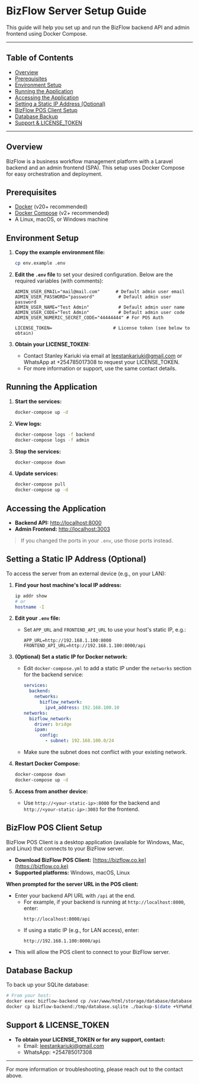 # BizFlow Server Setup Guide

This guide will help you set up and run the BizFlow backend API and admin frontend using Docker Compose.

---

## Table of Contents

- [Overview](#overview)
- [Prerequisites](#prerequisites)
- [Environment Setup](#environment-setup)
- [Running the Application](#running-the-application)
- [Accessing the Application](#accessing-the-application)
- [Setting a Static IP Address (Optional)](#setting-a-static-ip-address-optional)
- [BizFlow POS Client Setup](#bizflow-pos-client-setup)
- [Database Backup](#database-backup)
- [Support & LICENSE_TOKEN](#support--licensetoken)

---

## Overview

BizFlow is a business workflow management platform with a Laravel backend and an admin frontend (SPA). This setup uses Docker Compose for easy orchestration and deployment.

## Prerequisites

- [Docker](https://docs.docker.com/get-docker/) (v20+ recommended)
- [Docker Compose](https://docs.docker.com/compose/install/) (v2+ recommended)
- A Linux, macOS, or Windows machine

## Environment Setup

1. **Copy the example environment file:**
   ```sh
   cp env.example .env
   ```
2. **Edit the `.env` file** to set your desired configuration. Below are the required variables (with comments):

   ```env
   ADMIN_USER_EMAIL="mail@mail.com"      # Default admin user email
   ADMIN_USER_PASSWORD="password"         # Default admin user password
   ADMIN_USER_NAME="Test Admin"           # Default admin user name
   ADMIN_USER_CODE="Test Admin"           # Default admin user code
   ADMIN_USER_NUMERIC_SECRET_CODE="44444444" # For POS Auth
   
   LICENSE_TOKEN=                       # License token (see below to obtain)
   ```

3. **Obtain your LICENSE_TOKEN:**
   - Contact Stanley Kariuki via email at leestankariuki@gmail.com or WhatsApp at +254785017308 to request your LICENSE_TOKEN.
   - For more information or support, use the same contact details.

## Running the Application

1. **Start the services:**
   ```sh
   docker-compose up -d
   ```
2. **View logs:**
   ```sh
   docker-compose logs -f backend
   docker-compose logs -f admin
   ```
3. **Stop the services:**
   ```sh
   docker-compose down
   ```
4. **Update services:**
   ```sh
   docker-compose pull
   docker-compose up -d
   ```

## Accessing the Application

- **Backend API:** [http://localhost:8000](http://localhost:8000)
- **Admin Frontend:** [http://localhost:3003](http://localhost:3003)

> If you changed the ports in your `.env`, use those ports instead.

## Setting a Static IP Address (Optional)

To access the server from an external device (e.g., on your LAN):

1. **Find your host machine's local IP address:**
   ```sh
   ip addr show
   # or
   hostname -I
   ```
2. **Edit your `.env` file:**
   - Set `APP_URL` and `FRONTEND_API_URL` to use your host's static IP, e.g.:
     ```env
     APP_URL=http://192.168.1.100:8000
     FRONTEND_API_URL=http://192.168.1.100:8000/api
     ```
3. **(Optional) Set a static IP for Docker network:**

   - Edit `docker-compose.yml` to add a static IP under the `networks` section for the backend service:
     ```yaml
     services:
       backend:
         networks:
           bizflow_network:
             ipv4_address: 192.168.100.10
     networks:
       bizflow_network:
         driver: bridge
         ipam:
           config:
             - subnet: 192.168.100.0/24
     ```
   - Make sure the subnet does not conflict with your existing network.

4. **Restart Docker Compose:**
   ```sh
   docker-compose down
   docker-compose up -d
   ```
5. **Access from another device:**
   - Use `http://<your-static-ip>:8000` for the backend and `http://<your-static-ip>:3003` for the frontend.

## BizFlow POS Client Setup

BizFlow POS Client is a desktop application (available for Windows, Mac, and Linux) that connects to your BizFlow server.

- **Download BizFlow POS Client:** [https://bizflow.co.ke](https://bizflow.co.ke)
- **Supported platforms:** Windows, macOS, Linux

**When prompted for the server URL in the POS client:**

- Enter your backend API URL with `/api` at the end.
  - For example, if your backend is running at `http://localhost:8000`, enter:
    ```
    http://localhost:8000/api
    ```
  - If using a static IP (e.g., for LAN access), enter:
    ```
    http://192.168.1.100:8000/api
    ```
- This will allow the POS client to connect to your BizFlow server.

## Database Backup

To back up your SQLite database:

```sh
# From your host:
docker exec bizflow-backend cp /var/www/html/storage/database/database.sqlite /tmp/
docker cp bizflow-backend:/tmp/database.sqlite ./backup-$(date +%Y%m%d).sqlite
```

## Support & LICENSE_TOKEN

- **To obtain your LICENSE_TOKEN or for any support, contact:**
  - Email: leestankariuki@gmail.com
  - WhatsApp: +254785017308

---

For more information or troubleshooting, please reach out to the contact above.

